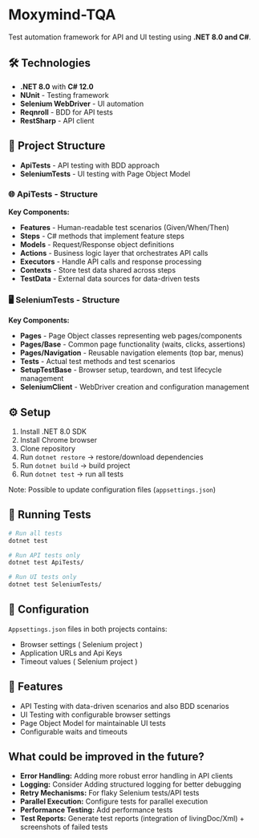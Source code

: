 # Moxymind-TQA

Test automation framework for API and UI testing using **.NET 8.0 and C#**.

## 🛠️ Technologies

- **.NET 8.0** with **C# 12.0**
- **NUnit** - Testing framework
- **Selenium WebDriver** - UI automation
- **Reqnroll** - BDD for API tests
- **RestSharp** - API client

## 📁 Project Structure

- **ApiTests** - API testing with BDD approach
- **SeleniumTests** - UI testing with Page Object Model

### 🌐 ApiTests - Structure
**Key Components:**
- **Features** - Human-readable test scenarios (Given/When/Then)
- **Steps** - C# methods that implement feature steps
- **Models** - Request/Response object definitions
- **Actions** - Business logic layer that orchestrates API calls
- **Executors** - Handle API calls and response processing
- **Contexts** - Store test data shared across steps
- **TestData** - External data sources for data-driven tests

### 🖥️ SeleniumTests - Structure
**Key Components:**
- **Pages** - Page Object classes representing web pages/components
- **Pages/Base** - Common page functionality (waits, clicks, assertions)
- **Pages/Navigation** - Reusable navigation elements (top bar, menus)
- **Tests** - Actual test methods and test scenarios
- **SetupTestBase** - Browser setup, teardown, and test lifecycle management
- **SeleniumClient** - WebDriver creation and configuration management


## ⚙️ Setup

1. Install .NET 8.0 SDK
2. Install Chrome browser
3. Clone repository
4. Run `dotnet restore` -> restore/download dependencies
5. Run `dotnet build` -> build project
6. Run `dotnet test` -> run all tests

Note: Possible to update configuration files (`appsettings.json`)

## 🚀 Running Tests

```bash
# Run all tests
dotnet test

# Run API tests only
dotnet test ApiTests/

# Run UI tests only  
dotnet test SeleniumTests/
```

## 📝 Configuration
`Appsettings.json` files in both projects contains:
- Browser settings ( Selenium project )
- Application URLs and Api Keys
- Timeout values ( Selenium project )

## 🎯 Features
- API Testing with data-driven scenarios and also BDD scenarios
- UI Testing with configurable browser settings
- Page Object Model for maintainable UI tests
- Configurable waits and timeouts

## What could be improved in the future?
- **Error Handling:** Adding more robust error handling in API clients
- **Logging:** Consider Adding structured logging for better debugging
- **Retry Mechanisms:** For flaky Selenium tests/API tests
- **Parallel Execution:** Configure tests for parallel execution
- **Performance Testing:** Add performance tests
- **Test Reports:** Generate test reports (integration of livingDoc/Xml) + screenshots of failed tests